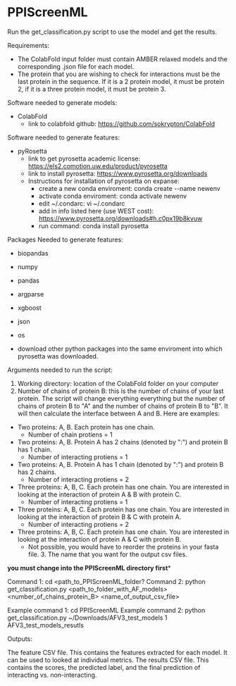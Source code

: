# PPIScreenML

Run the get_classification.py script to use the model and get the results. 

Requirements:

- The ColabFold input folder must contain AMBER relaxed models and the corresponding .json file for each model.
- The protein that you are wishing to check for interactions must be the last protein in the sequence. If it is a 2 protein model, it must be protein 2, if it is a three protein model, it must be protein 3. 


Software needed to generate models:
- ColabFold
  - link to colabfold github: https://github.com/sokrypton/ColabFold
    
Software needed to generate features:
- pyRosetta
  - link to get pyrosetta academic license: https://els2.comotion.uw.edu/product/pyrosetta
  - link to install pyrosetta: https://www.pyrosetta.org/downloads
  - Instructions for installation of pyrosetta on expanse:
    - create a new conda enviroment: conda create --name newenv
    - activate conda enviroment: conda activate newenv
    - edit ~/.condarc: vi ~/.condarc
    - add in info listed here (use WEST cost): https://www.pyrosetta.org/downloads#h.c0px19b8kvuw
    - run command: conda install pyrosetta

Packages Needed to generate features:
- biopandas
- numpy
- pandas
- argparse
- xgboost
- json
- os
   
- download other python packages into the same enviroment into which pyrosetta was downloaded.

Arguments needed to run the script:

1. Working directory: location of the ColabFold folder on your computer
2. Number of chains of protein B: this is the number of chains of your last protein. The script will change everything everything but the number of chains of protein B to "A" and the number of chains of protein B to "B". It will then calculate the interface between A and B. Here are examples:
  - Two proteins: A, B. Each protein has one chain.
     - Number of chain protiens = 1
  - Two proteins: A, B. Protein A has 2 chains (denoted by ":") and protein B has 1 chain.
     - Number of interacting protiens = 1
  - Two proteins: A, B. Protein A has 1 chain (denoted by ":") and protein B has 2 chains.
     - Number of interacting protiens = 2
  - Three proteins: A, B, C. Each protein has one chain. You are interested in looking at the interaction of protein A & B with protein C.
     - Number of interacting protiens = 1
  - Three proteins: A, B, C. Each protein has one chain. You are interested in looking at the interaction of protein B & C with protein A.
     - Number of interacting protiens = 2
  - Three proteins: A, B, C. Each protein has one chain. You are interested in looking at the interaction of protein A & C with protein B.
     - Not possible, you would have to reorder the proteins in your fasta file. 3. The name that you want for the output csv files.

**you must change into the PPIScreenML directory first***

Command 1: cd <path_to_PPIScreenML_folder?
Command 2: python get_classification.py <path_to_folder_with_AF_models> <number_of_chains_protein_B> <name_of_output_csv_file>

Example command 1: cd PPIScreenML
Example command 2: python get_classification.py ~/Downloads/AFV3_test_models 1 AFV3_test_models_resutls

Outputs:

The feature CSV file. This contains the features extracted for each model. It can be used to looked at individual metrics.
The results CSV file. This contains the scores, the predicted label, and the final prediction of interacting vs. non-interacting.

